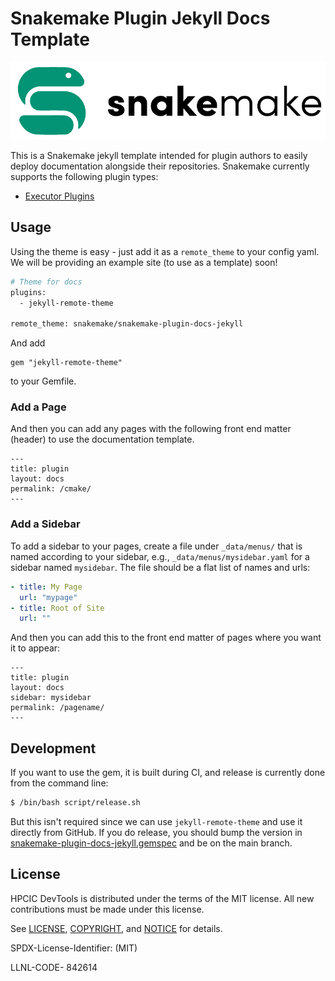 # Snakemake Plugin Jekyll Docs Template

![assets/img/snakemake-logo.png](assets/img/snakemake-logo.png)

This is a Snakemake jekyll template intended for plugin authors to easily deploy
documentation alongside their repositories. Snakemake currently supports the following
plugin types:

 - [Executor Plugins](https://github.com/snakemake/snakemake-interface-executor-plugins)

## Usage

Using the theme is easy - just add it as a `remote_theme` to your config yaml.
We will be providing an example site (to use as a template) soon!

```bash
# Theme for docs
plugins:
  - jekyll-remote-theme

remote_theme: snakemake/snakemake-plugin-docs-jekyll
```

And add 

```
gem "jekyll-remote-theme"
```

to your Gemfile.

### Add a Page

And then you can add any pages with the following front end matter (header)
to use the documentation template.

```
---
title: plugin
layout: docs
permalink: /cmake/
---
```

### Add a Sidebar

To add a sidebar to your pages, create a file under `_data/menus/` that is named
according to your sidebar, e.g., `_data/menus/mysidebar.yaml` for a sidebar named `mysidebar`.
The file should be a flat list of names and urls:

```yaml
- title: My Page
  url: "mypage"
- title: Root of Site
  url: ""
```

And then you can add this to the front end matter of pages where you want it to appear:

```
---
title: plugin
layout: docs
sidebar: mysidebar
permalink: /pagename/
---
```

## Development

If you want to use the gem, it is built during CI, and release is currently done from the command line:

```bash
$ /bin/bash script/release.sh
```

But this isn't required since we can use `jekyll-remote-theme` and use it directly from GitHub.
If you do release, you should bump the version in [snakemake-plugin-docs-jekyll.gemspec](snakemake-plugin-docs-jekyll.gemspec)
and be on the main branch.


## License

HPCIC DevTools is distributed under the terms of the MIT license.
All new contributions must be made under this license.

See [LICENSE](https://github.com/converged-computing/cloud-select/blob/main/LICENSE),
[COPYRIGHT](https://github.com/converged-computing/cloud-select/blob/main/COPYRIGHT), and
[NOTICE](https://github.com/converged-computing/cloud-select/blob/main/NOTICE) for details.

SPDX-License-Identifier: (MIT)

LLNL-CODE- 842614